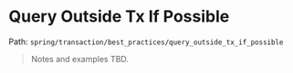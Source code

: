 # Query Outside Tx If Possible

Path: `spring/transaction/best_practices/query_outside_tx_if_possible`

> Notes and examples TBD.
